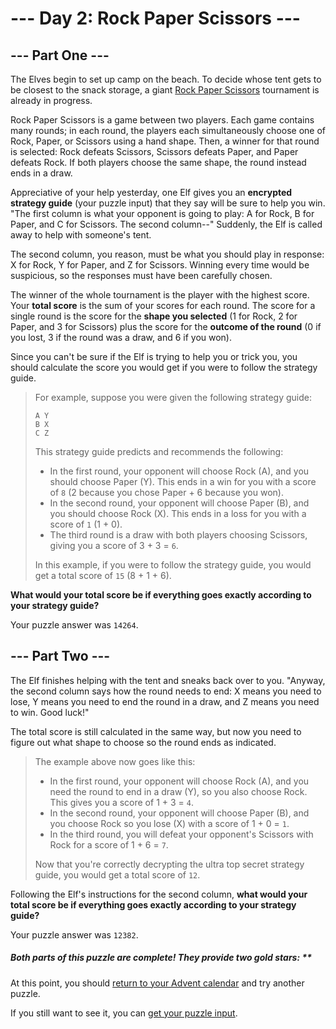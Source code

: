 # --- Day 2: Rock Paper Scissors ---

## --- Part One ---

The Elves begin to set up camp on the beach. To decide whose tent gets to be closest to the snack storage, a giant [Rock
Paper Scissors](https://en.wikipedia.org/wiki/Rock_paper_scissors) tournament is already in progress.

Rock Paper Scissors is a game between two players. Each game contains many rounds; in each round, the players each
simultaneously choose one of Rock, Paper, or Scissors using a hand shape. Then, a winner for that round is selected:
Rock defeats Scissors, Scissors defeats Paper, and Paper defeats Rock. If both players choose the same shape, the round
instead ends in a draw.

Appreciative of your help yesterday, one Elf gives you an **encrypted strategy guide** (your puzzle input) that they say
will be sure to help you win. "The first column is what your opponent is going to play: A for Rock, B for Paper, and C
for Scissors. The second column--" Suddenly, the Elf is called away to help with someone's tent.

The second column, you reason, must be what you should play in response: X for Rock, Y for Paper, and Z for Scissors.
Winning every time would be suspicious, so the responses must have been carefully chosen.

The winner of the whole tournament is the player with the highest score. Your **total score** is the sum of your scores
for
each round. The score for a single round is the score for the **shape you selected** (1 for Rock, 2 for Paper, and 3 for
Scissors) plus the score for the **outcome of the round** (0 if you lost, 3 if the round was a draw, and 6 if you won).

Since you can't be sure if the Elf is trying to help you or trick you, you should calculate the score you would get if
you were to follow the strategy guide.

> For example, suppose you were given the following strategy guide:
>
>```
>A Y
>B X
>C Z
>```
>
> This strategy guide predicts and recommends the following:
> - In the first round, your opponent will choose Rock (A), and you should choose Paper (Y). This ends in a win for you
    with
    a score of `8` (2 because you chose Paper + 6 because you won).
> - In the second round, your opponent will choose Paper (B), and you should choose Rock (X). This ends in a loss for
    you
    with a score of `1` (1 + 0).
> - The third round is a draw with both players choosing Scissors, giving you a score of 3 + 3 = `6`.
>
> In this example, if you were to follow the strategy guide, you would get a total score of `15` (8 + 1 + 6).

**What would your total score be if everything goes exactly according to your strategy guide?**

Your puzzle answer was `14264`.

## --- Part Two ---

The Elf finishes helping with the tent and sneaks back over to you. "Anyway, the second column says how the round needs
to end: X means you need to lose, Y means you need to end the round in a draw, and Z means you need to win. Good luck!"

The total score is still calculated in the same way, but now you need to figure out what shape to choose so the round
ends as indicated.
> The example above now goes like this:
>
> - In the first round, your opponent will choose Rock (A), and you need the round to end in a draw (Y), so you also
    choose
    Rock. This gives you a score of 1 + 3 = `4`.
> - In the second round, your opponent will choose Paper (B), and you choose Rock so you lose (X) with a score of 1 + 0
    = `1`.
> - In the third round, you will defeat your opponent's Scissors with Rock for a score of 1 + 6 = `7`.
>
> Now that you're correctly decrypting the ultra top secret strategy guide, you would get a total score of `12`.

Following the Elf's instructions for the second column, **what would your total score be if everything goes exactly
according to your strategy guide?**

Your puzzle answer was `12382`.

##### Both parts of this puzzle are complete! They provide two gold stars: **

At this point, you should [return to your Advent calendar](https://adventofcode.com/2022) and try another puzzle.

If you still want to see it, you can [get your puzzle input](../day02/input.txt).